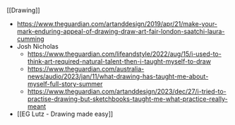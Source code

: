 [[Drawing]]
- https://www.theguardian.com/artanddesign/2019/apr/21/make-your-mark-enduring-appeal-of-drawing-draw-art-fair-london-saatchi-laura-cumming
- Josh Nicholas
	- https://www.theguardian.com/lifeandstyle/2022/aug/15/i-used-to-think-art-required-natural-talent-then-i-taught-myself-to-draw
	- https://www.theguardian.com/australia-news/audio/2023/jan/11/what-drawing-has-taught-me-about-myself-full-story-summer
	- https://www.theguardian.com/artanddesign/2023/dec/27/i-tried-to-practise-drawing-but-sketchbooks-taught-me-what-practice-really-meant
- [[EG Lutz - Drawing made easy]]
